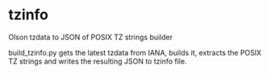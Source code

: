# tzinfo
Olson tzdata to JSON of POSIX TZ strings builder

build_tzinfo.py gets the latest tzdata from IANA, builds it, extracts the POSIX TZ strings and writes the resulting JSON to tzinfo file.
